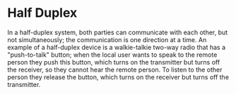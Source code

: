 # Half Duplex


In a half-duplex system, both parties can communicate with each other,
but not simultaneously; the communication is one direction at a time. An
example of a half-duplex device is a walkie-talkie two-way radio that
has a "push-to-talk" button; when the local user wants to speak to the
remote person they push this button, which turns on the transmitter but
turns off the receiver, so they cannot hear the remote person. To listen
to the other person they release the button, which turns on the receiver
but turns off the transmitter.


